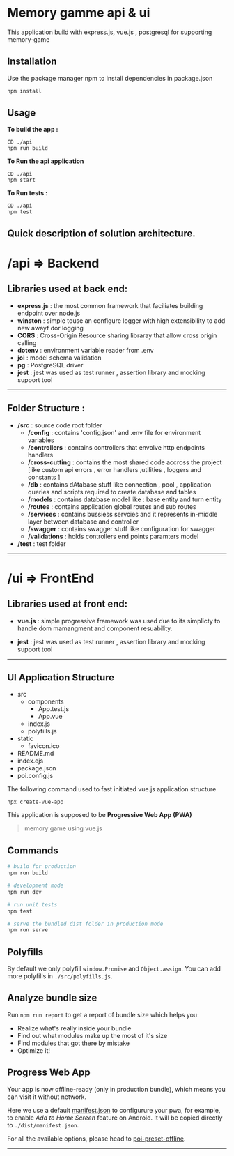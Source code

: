 # Memory gamme api & ui 

This application build with express.js, vue.js , postgresql for supporting memory-game 
## Installation

Use the package manager npm to install dependencies in package.json 
```bash
npm install
```

## Usage
**To build the app :**
```
CD ./api
npm run build
```

**To  Run the api application**
```
CD ./api
npm start
```

**To Run tests :**
```
CD ./api
npm test
```


## Quick description of solution architecture.
# /api => Backend
## Libraries used at back end:
- **express.js** : the most common framework that faciliates building endpoint over node.js
- **winston** : simple touse an configure logger with high extensibility to add new awayf dor logging
- **CORS** : Cross-Origin Resource sharing libraray that allow cross origin calling
- **dotenv** : environment variable reader from .env
- **joi** : model schema validation
- **pg** : PostgreSQL driver 
- **jest** : jest was used as test runner , assertion library and mocking support tool
***
## Folder Structure :
- **/src** : source code root folder
    - **/config** : contains 'config.json' and  .env file for environment variables 
    - **/controllers** : contains controllers that envolve http endpoints handlers
    - **/cross-cutting** : contains the most shared code accross the project [like custom api errors , error handlers ,utilities , loggers and constants  ]
    - **/db** : contains dAtabase stuff like connection , pool  , application queries and scripts required to create database and tables
    - **/models** : contains database model like : base entity and turn entity
    - **/routes** : contains application global routes and sub routes 
    - **/services** : contains bussiess servcies and it represents in-middle layer between database and controller
    - **/swagger** : contains swagger stuff like configuration for swagger 
    - **/validations** : holds controllers end points paramters model 
- **/test** :  test folder 
***
# /ui  => FrontEnd


## Libraries used at front end:
- **vue.js** : simple progressive framework was used due to its simplicty to handle dom mamangment and  component resuability.

- **jest** : jest was used as test runner , assertion library and mocking support tool 
***

## UI Application Structure

- src
    -  components
        - App.test.js
        - App.vue
    -  index.js
    -  polyfills.js
- static
    - favicon.ico
- README.md
- index.ejs
- package.json
- poi.config.js

The following command used to fast initiated vue.js application structure 
```
npx create-vue-app
```

This application is supposed to be **Progressive Web App (PWA)** 


> memory game using vue.js 

## Commands

```bash
# build for production
npm run build

# development mode
npm run dev

# run unit tests
npm test

# serve the bundled dist folder in production mode
npm run serve
```

## Polyfills

By default we only polyfill `window.Promise` and `Object.assign`. You can add more polyfills in `./src/polyfills.js`.

## Analyze bundle size

Run `npm run report` to get a report of bundle size which helps you:

- Realize what's really inside your bundle
- Find out what modules make up the most of it's size
- Find modules that got there by mistake
- Optimize it!

## Progress Web App

Your app is now offline-ready (only in production bundle), which means you can visit it without network.

Here we use a default [manifest.json](./static/manifest.json) to configurure your pwa, for example, to enable *Add to Home Screen* feature on Android. It will be copied directly to `./dist/manifest.json`.


For all the available options, please head to [poi-preset-offline](https://github.com/egoist/poi/tree/master/packages/poi-preset-offline#api).

---

